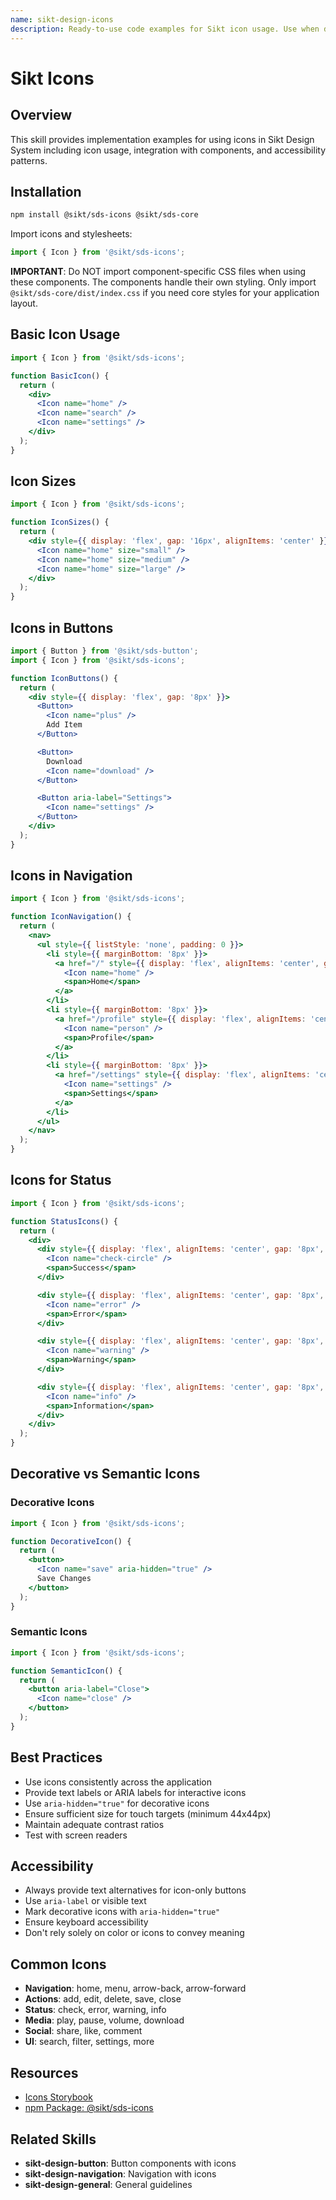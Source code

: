 ```yaml
---
name: sikt-design-icons
description: Ready-to-use code examples for Sikt icon usage. Use when developers ask "How do I use icons?", "Show me icon examples", "How to implement icons with accessibility?", or need icon implementations in components, buttons, and navigation.
---
```


# Sikt Icons

## Overview

This skill provides implementation examples for using icons in Sikt Design System including icon usage, integration with components, and accessibility patterns.

## Installation

```bash
npm install @sikt/sds-icons @sikt/sds-core
```

Import icons and stylesheets:

```js
import { Icon } from '@sikt/sds-icons';
```

**IMPORTANT**: Do NOT import component-specific CSS files when using these components. The components handle their own styling. Only import `@sikt/sds-core/dist/index.css` if you need core styles for your application layout.

## Basic Icon Usage

```jsx
import { Icon } from '@sikt/sds-icons';

function BasicIcon() {
  return (
    <div>
      <Icon name="home" />
      <Icon name="search" />
      <Icon name="settings" />
    </div>
  );
}
```

## Icon Sizes

```jsx
import { Icon } from '@sikt/sds-icons';

function IconSizes() {
  return (
    <div style={{ display: 'flex', gap: '16px', alignItems: 'center' }}>
      <Icon name="home" size="small" />
      <Icon name="home" size="medium" />
      <Icon name="home" size="large" />
    </div>
  );
}
```

## Icons in Buttons

```jsx
import { Button } from '@sikt/sds-button';
import { Icon } from '@sikt/sds-icons';

function IconButtons() {
  return (
    <div style={{ display: 'flex', gap: '8px' }}>
      <Button>
        <Icon name="plus" />
        Add Item
      </Button>

      <Button>
        Download
        <Icon name="download" />
      </Button>

      <Button aria-label="Settings">
        <Icon name="settings" />
      </Button>
    </div>
  );
}
```

## Icons in Navigation

```jsx
import { Icon } from '@sikt/sds-icons';

function IconNavigation() {
  return (
    <nav>
      <ul style={{ listStyle: 'none', padding: 0 }}>
        <li style={{ marginBottom: '8px' }}>
          <a href="/" style={{ display: 'flex', alignItems: 'center', gap: '8px' }}>
            <Icon name="home" />
            <span>Home</span>
          </a>
        </li>
        <li style={{ marginBottom: '8px' }}>
          <a href="/profile" style={{ display: 'flex', alignItems: 'center', gap: '8px' }}>
            <Icon name="person" />
            <span>Profile</span>
          </a>
        </li>
        <li style={{ marginBottom: '8px' }}>
          <a href="/settings" style={{ display: 'flex', alignItems: 'center', gap: '8px' }}>
            <Icon name="settings" />
            <span>Settings</span>
          </a>
        </li>
      </ul>
    </nav>
  );
}
```

## Icons for Status

```jsx
import { Icon } from '@sikt/sds-icons';

function StatusIcons() {
  return (
    <div>
      <div style={{ display: 'flex', alignItems: 'center', gap: '8px', color: 'green' }}>
        <Icon name="check-circle" />
        <span>Success</span>
      </div>

      <div style={{ display: 'flex', alignItems: 'center', gap: '8px', color: 'red' }}>
        <Icon name="error" />
        <span>Error</span>
      </div>

      <div style={{ display: 'flex', alignItems: 'center', gap: '8px', color: 'orange' }}>
        <Icon name="warning" />
        <span>Warning</span>
      </div>

      <div style={{ display: 'flex', alignItems: 'center', gap: '8px', color: 'blue' }}>
        <Icon name="info" />
        <span>Information</span>
      </div>
    </div>
  );
}
```

## Decorative vs Semantic Icons

### Decorative Icons

```jsx
import { Icon } from '@sikt/sds-icons';

function DecorativeIcon() {
  return (
    <button>
      <Icon name="save" aria-hidden="true" />
      Save Changes
    </button>
  );
}
```

### Semantic Icons

```jsx
import { Icon } from '@sikt/sds-icons';

function SemanticIcon() {
  return (
    <button aria-label="Close">
      <Icon name="close" />
    </button>
  );
}
```

## Best Practices

- Use icons consistently across the application
- Provide text labels or ARIA labels for interactive icons
- Use `aria-hidden="true"` for decorative icons
- Ensure sufficient size for touch targets (minimum 44x44px)
- Maintain adequate contrast ratios
- Test with screen readers

## Accessibility

- Always provide text alternatives for icon-only buttons
- Use `aria-label` or visible text
- Mark decorative icons with `aria-hidden="true"`
- Ensure keyboard accessibility
- Don't rely solely on color or icons to convey meaning

## Common Icons

- **Navigation**: home, menu, arrow-back, arrow-forward
- **Actions**: add, edit, delete, save, close
- **Status**: check, error, warning, info
- **Media**: play, pause, volume, download
- **Social**: share, like, comment
- **UI**: search, filter, settings, more

## Resources

- [Icons Storybook](https://designsystem.sikt.no/storybook/?path=/docs/components-icons--docs)
- [npm Package: @sikt/sds-icons](https://www.npmjs.com/package/@sikt/sds-icons)

## Related Skills

- **sikt-design-button**: Button components with icons
- **sikt-design-navigation**: Navigation with icons
- **sikt-design-general**: General guidelines

